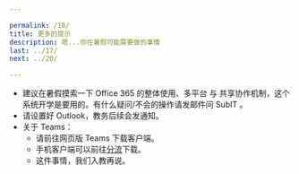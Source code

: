 ```yaml
---

permalink: /18/
title: 更多的提示
description: 嗯...你在暑假可能需要做的事情
last: ../17/
next: ../20/

---
```


- 建议在暑假摸索一下 Office 365 的整体使用、多平台 与 共享协作机制，这个系统开学是要用的。有什么疑问/不会的操作请发邮件问 SubIT 。
- 请设置好 Outlook，教务后续会发通知。
- 关于 Teams：
  - 请前往网页版 Teams 下载客户端。
  - 手机客户端可以前往[分流](https://bdfz.sharepoint.com/:f:/s/PublicDatabase/EspN9dhqSghAm8iNsuhaDzQBdwO-3UHNVJJUsBaVkloKhA?e=xGZhOU)下载。
  - 这件事情，我们入教再说。

